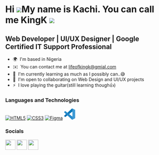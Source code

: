 

<!--
### Hi there 👋

**King-Kachi/King-Kachi** is a ✨ _special_ ✨ repository because its `README.md` (this file) appears on your GitHub profile.

Here are some ideas to get you started:

- 🔭 I’m currently working on ...
- 🌱 I’m currently learning ...
- 👯 I’m looking to collaborate on ...
- 🤔 I’m looking for help with ...
- 💬 Ask me about ...
- 📫 How to reach me: ...
- 😄 Pronouns: ...
- ⚡ Fun fact: ...
-->
Hi ![](https://user-images.githubusercontent.com/18350557/176309783-0785949b-9127-417c-8b55-ab5a4333674e.gif)My name is Kachi.
You can call me KingK <img src="https://emojis.slackmojis.com/emojis/images/1643514812/8272/blob-cool.gif?1643514812" width="40"/>
=============================================================================================================================

Web Developer | UI/UX Designer | Google Certified IT Support Professional
------------------------------------------------------------------------

* 🌍  I'm based in Nigeria
* ✉️  You can contact me at [lifeofkingk@gmial.com](mailto:lifeofkingk@gmial.com)
* 🧠  I'm currently learning as much as I possibly can..😅
* 🤝  I'm open to collaborating on Web Design and UI/UX projects
* ⚡  I love playing the guitar(still learning though👍)
<!-- * 🖥️  See my portfolio at [Portfolio](http://josephukwenya.github.io/portfolio/) -->

### Languages and Technologies


<p align="left">
<a href="https://developer.mozilla.org/en-US/docs/Glossary/HTML5" target="_blank" rel="noreferrer"><img src="https://raw.githubusercontent.com/danielcranney/readme-generator/main/public/icons/skills/html5-colored.svg" width="36" height="36" alt="HTML5" /></a>
<a href="https://www.w3.org/TR/CSS/#css" target="_blank" rel="noreferrer"><img src="https://raw.githubusercontent.com/danielcranney/readme-generator/main/public/icons/skills/css3-colored.svg" width="36" height="36" alt="CSS3" /></a>
<a href="https://www.figma.com/" target="_blank" rel="noreferrer"><img src="https://raw.githubusercontent.com/danielcranney/readme-generator/main/public/icons/skills/figma-colored.svg" width="36" height="36" alt="Figma" /></a>
<a href="https://code.visualstudio.com/"><img src="https://raw.githubusercontent.com/SVijayB/SVijayB/master/assets/SVG/Tools/Vscode.svg" width="36" height="36" alt="VSCode" /></a>
</p>


### Socials

<p align="left"> <a href="https://www.behance.com/onyekachididia" target="_blank" rel="noreferrer"><img src="https://raw.githubusercontent.com/danielcranney/readme-generator/main/public/icons/socials/behance.svg" width="32" height="32" /></a> <a href="https://www.github.com/king-kachi" target="_blank" rel="noreferrer"><img src="https://raw.githubusercontent.com/danielcranney/readme-generator/main/public/icons/socials/github.svg" width="32" height="32" /></a> <a href="https://www.linkedin.com/in/onyekachi-didia" target="_blank" rel="noreferrer"><img src="https://raw.githubusercontent.com/danielcranney/readme-generator/main/public/icons/socials/linkedin.svg" width="32" height="32" /></a></p>

